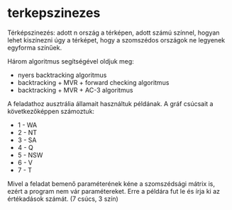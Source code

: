 # terkepszinezes
Térképszinezés: adott n ország a térképen, adott számú színnel,
hogyan lehet kiszínezni úgy a térképet, hogy a szomszédos országok ne legyenek egyforma színűek.

Három algoritmus segítségével oldjuk meg:
- nyers backtracking algoritmus
- backtracking + MVR + forward checking algoritmus
- backtracking + MVR + AC-3 algoritmus

A feladathoz ausztrália államait használtuk példának.
A gráf csúcsait a következőképpen számoztuk:
  - 1 - WA
  - 2 - NT
  - 3 - SA
  - 4 - Q
  - 5 - NSW
  - 6 - V
  - 7 - T
  
  Mivel a feladat bemenő paraméterének kéne a szomszédsági mátrix is, ezért a program nem vár paramétereket. Erre a példára fut le és írja ki az értékadások számát. (7 csúcs, 3 szín)
